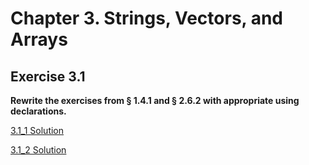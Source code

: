 # Chapter 3. Strings, Vectors, and Arrays

## Exercise 3.1

**Rewrite the exercises from § 1.4.1 and § 2.6.2 with appropriate using declarations.**

[3.1_1 Solution](https://github.com/Yunxiang-Li/Cpp_Primer/blob/master/Chapter%203.%20Strings,%20Vectors,%20and%20Arrays/Codes/3.1_1.cpp)

[3.1_2 Solution](https://github.com/Yunxiang-Li/Cpp_Primer/blob/master/Chapter%203.%20Strings%2C%20Vectors%2C%20and%20Arrays/Codes/3.1_2.cpp)
